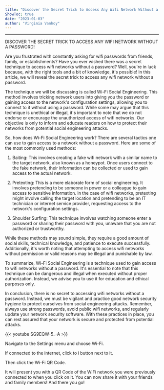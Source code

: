 ```yaml
---
title: "Discover the Secret Trick to Access Any Wifi Network Without a Password!"
ShowToc: true 
date: "2023-01-03"
author: "Virginia Vanhoy"
---
```

*****
DISCOVER THE SECRET TRICK TO ACCESS ANY WIFI NETWORK WITHOUT A PASSWORD!

Are you frustrated with constantly asking for wifi passwords from friends, family, or establishments? Have you ever wished there was a secret technique to access wifi networks without a password? Well, you're in luck because, with the right tools and a bit of knowledge, it's possible! In this article, we will reveal the secret trick to access any wifi network without a password. 

The technique we will be discussing is called Wi-Fi Social Engineering. This method involves tricking network users into giving you the password or gaining access to the network's configuration settings, allowing you to connect to it without using a password. While some may argue that this technique is unethical or illegal, it's important to note that we do not endorse or encourage the unauthorized access of wifi networks. Our objective is only to inform and educate readers on how to protect their networks from potential social engineering attacks. 

So, how does Wi-Fi Social Engineering work? There are several tactics one can use to gain access to a network without a password. Here are some of the most commonly used methods: 

1. Baiting: This involves creating a fake wifi network with a similar name to the target network, also known as a honeypot. Once users connect to the fake network, their information can be collected or used to gain access to the actual network. 

2. Pretexting: This is a more elaborate form of social engineering. It involves pretending to be someone in power or a colleague to gain access to sensitive information. In the case of wifi networks, pretexting might involve calling the target location and pretending to be an IT technician or internet service provider, requesting access to the network's configuration settings. 

3. Shoulder Surfing: This technique involves watching someone enter a password or sharing their password with you, unaware that you are not authorized or trustworthy. 

While these methods may sound simple, they require a good amount of social skills, technical knowledge, and patience to execute successfully. Additionally, it's worth noting that attempting to access wifi networks without permission or valid reasons may be illegal and punishable by law. 

To summarize, Wi-Fi Social Engineering is a technique used to gain access to wifi networks without a password. It's essential to note that this technique can be dangerous and illegal when executed without proper authorization. Instead, we advise you to use it for education and ethical purposes only. 

In conclusion, there is no secret to accessing wifi networks without a password. Instead, we must be vigilant and practice good network security hygiene to protect ourselves from social engineering attacks. Remember, always use strong passwords, avoid public wifi networks, and regularly update your network security software. With these practices in place, you can rest assured that your network is secure and protected from potential attacks.

{{< youtube SG9EQW-5_-A >}} 





 
Navigate to the Settings menu and choose Wi-Fi.
 
If connected to the internet, click to i button next to it.
 
Then click the Wi-Fi QR Code.


It will present you with a QR Code of the WiFi network you were previously connected to when you click on it. You can now share it with your friends and family members!
And there you go!




